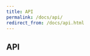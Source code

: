 ```yaml
---
title: API
permalink: /docs/api/
redirect_from: /docs/api.html
---
```


## API

<!-- BEGIN DOC-COMMENT H3 src/index.js -->
<!-- END DOC-COMMENT -->
